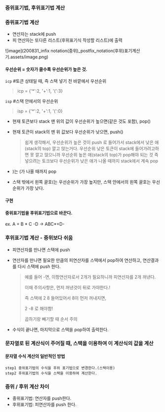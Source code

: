 ### 중위표기법, 후위표기법 계산



### 중위표기법 계산



* 연산자는 stack에 push
* 피 연산자는 또다른 리스트(후위표기식 작성할 리스트)에 출력



![image](200831_infix notation(중위)_postfix_notation(후위)표기계산기.assets/image.png)

 #### 우선순위 = 숫자가 클수록 우선순위가 높은 것.

`icp` \#토큰 상태일 때, 즉 스택 넣기 전 바깥에서 우선순위

> icp = {'*':2, '+':1, '(':3} 

`isp` \#스택 안에서의 우선순위

> isp = {'*':2, '+':1, '(':0} 



* 현재 토큰보다 stack 맨 위의 값이 우선순위가 높으면(같은 것도 포함), pop()

* 현재 토큰이 stack의 맨 위 값보다 우선순위가 낮으면, push()

  > 쉽게 생각해서, 우선순위가 높은 것이 push 로 들어가서 stack에서 낮은 애(stack의 top) 깔고 앉는거다.
  > 우선순위 낮은 토큰이 stack에 들어가려고하면 못 깔고 앉으니까 우선순위 높은 애(stack의 top)가 pop해야 되는 것
  > 즉 넣으려는 토크보다 우선순위가 낮은 애가 나올 때까지 stack에서 계속 pop



* )는 (가 나올 때까지 pop
* 스택 밖에서 왼쪽 괄호(는 우선순위가 가장 높지만, 스택 안에서의 왼쪽 괄호는 우선순위가 가장 낮다.



#### 구현

#### 중위표기법을 후위표기법으로 바꾼다.
ex. A + B * C -D   -> ABC*+D-







### 후위표기법 계산 - 중위보다 쉬움

* 피연산자를 만나면 스택에 push

* 연산자를 만나면 필요한 만큼의 피연산자를 스택에서 pop하여 연산하고, 연산결과를 다시 스택에  push 한다.

  > 예를 들어 -면, 이항연산자로서 2개가 필요하니까 피연산자를 2개 꺼낸다.
  >
  > 이때 주의사항은, 먼저 꺼낸것이 뒤로 가야한다.!
  >
  > 즉 스택에 2 8 들어있어서 8이 먼저 꺼내지면,
  >
  > 2 -8 로 해야함! 
  >
  > 곱하기랑 빼기할 때 순서 주의

* 수식이 끝나면, 마지막으로 스택을 pop하여 출력한다.





### 문자열로 된 계산식이 주어질 때, 스택을 이용하여 이 계산식의 값을 계산

#### 문자열 수식 계산의 일반적인 방법

```
step1 중위표기법의 수식을 후위 표기법으로 변경한다.(스택이용)
step2 후위표기법의 수식을 스택을 이용하여 계산한다.
```



### 중위 / 후위 계산 차이

* 중위표기법: 연산자를 push한다.
* 후위표기법: 피연산자를 push 한다. 





